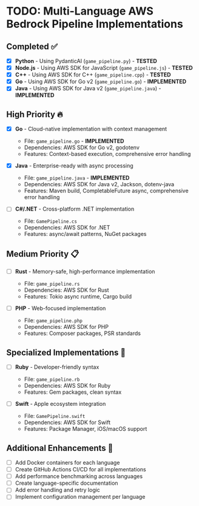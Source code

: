 # TODO: Multi-Language AWS Bedrock Pipeline Implementations

## Completed ✅
- [x] **Python** - Using PydanticAI (`game_pipeline.py`) - **TESTED**
- [x] **Node.js** - Using AWS SDK for JavaScript (`game_pipeline.js`) - **TESTED**
- [x] **C++** - Using AWS SDK for C++ (`game_pipeline.cpp`) - **TESTED**
- [x] **Go** - Using AWS SDK for Go v2 (`game_pipeline.go`) - **IMPLEMENTED**
- [x] **Java** - Using AWS SDK for Java v2 (`game_pipeline.java`) - **IMPLEMENTED**

## High Priority 🔥
- [x] **Go** - Cloud-native implementation with context management
  - File: `game_pipeline.go` - **IMPLEMENTED**
  - Dependencies: AWS SDK for Go v2, godotenv
  - Features: Context-based execution, comprehensive error handling
  
- [x] **Java** - Enterprise-ready with async processing
  - File: `game_pipeline.java` - **IMPLEMENTED**
  - Dependencies: AWS SDK for Java v2, Jackson, dotenv-java
  - Features: Maven build, CompletableFuture async, comprehensive error handling

- [ ] **C#/.NET** - Cross-platform .NET implementation
  - File: `GamePipeline.cs`
  - Dependencies: AWS SDK for .NET
  - Features: async/await patterns, NuGet packages

## Medium Priority 📋
- [ ] **Rust** - Memory-safe, high-performance implementation
  - File: `game_pipeline.rs`
  - Dependencies: AWS SDK for Rust
  - Features: Tokio async runtime, Cargo build

- [ ] **PHP** - Web-focused implementation
  - File: `game_pipeline.php`
  - Dependencies: AWS SDK for PHP
  - Features: Composer packages, PSR standards

## Specialized Implementations 🎯
- [ ] **Ruby** - Developer-friendly syntax
  - File: `game_pipeline.rb`
  - Dependencies: AWS SDK for Ruby
  - Features: Gem packages, clean syntax

- [ ] **Swift** - Apple ecosystem integration
  - File: `GamePipeline.swift`
  - Dependencies: AWS SDK for Swift
  - Features: Package Manager, iOS/macOS support

## Additional Enhancements 🚀
- [ ] Add Docker containers for each language
- [ ] Create GitHub Actions CI/CD for all implementations
- [ ] Add performance benchmarking across languages
- [ ] Create language-specific documentation
- [ ] Add error handling and retry logic
- [ ] Implement configuration management per language